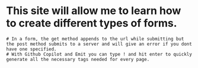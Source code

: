 # This site will allow me to learn how to create different types of forms.
    # In a form, the get method appends to the url while submitting but the post method submits to a server and will give an error if you dont have one specified.
    # With Github Copilot and Emit you can type ! and hit enter to quickly generate all the necessary tags needed for every page.
